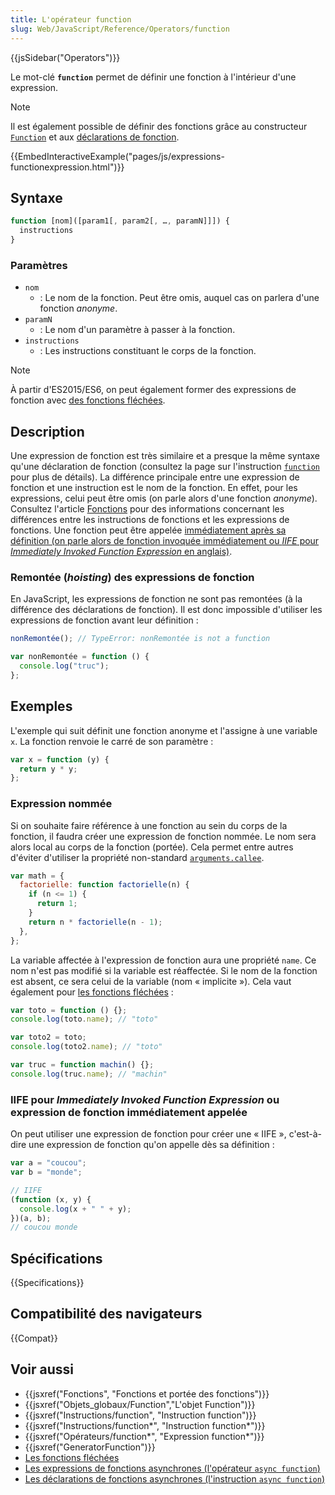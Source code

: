 ```yaml
---
title: L'opérateur function
slug: Web/JavaScript/Reference/Operators/function
---
```


{{jsSidebar("Operators")}}

Le mot-clé **`function`** permet de définir une fonction à l'intérieur d'une expression.

> [!NOTE]
> Il est également possible de définir des fonctions grâce au constructeur [`Function`](/fr/docs/Web/JavaScript/Reference/Objets_globaux/Function) et aux [déclarations de fonction](/fr/docs/Web/JavaScript/Reference/Instructions/function).

{{EmbedInteractiveExample("pages/js/expressions-functionexpression.html")}}

## Syntaxe

```js
function [nom]([param1[, param2[, …, paramN]]]) {
  instructions
}
```

### Paramètres

- `nom`
  - : Le nom de la fonction. Peut être omis, auquel cas on parlera d'une fonction _anonyme_.
- `paramN`
  - : Le nom d'un paramètre à passer à la fonction.
- `instructions`
  - : Les instructions constituant le corps de la fonction.

> [!NOTE]
> À partir d'ES2015/ES6, on peut également former des expressions de fonction avec [des fonctions fléchées](/fr/docs/Web/JavaScript/Reference/Fonctions/Fonctions_fléchées).

## Description

Une expression de fonction est très similaire et a presque la même syntaxe qu'une déclaration de fonction (consultez la page sur l'instruction [`function`](/fr/docs/Web/JavaScript/Reference/Instructions/function) pour plus de détails). La différence principale entre une expression de fonction et une instruction est le nom de la fonction. En effet, pour les expressions, celui peut être omis (on parle alors d'une fonction _anonyme_). Consultez l'article [Fonctions](/fr/docs/Web/JavaScript/Guide/Fonctions) pour des informations concernant les différences entre les instructions de fonctions et les expressions de fonctions. Une fonction peut être appelée [immédiatement après sa définition (on parle alors de fonction invoquée immédiatement ou _IIFE_ pour _Immediately Invoked Function Expression_ en anglais)](/fr/docs/Glossaire/IIFE).

### Remontée (_hoisting_) des expressions de fonction

En JavaScript, les expressions de fonction ne sont pas remontées (à la différence des déclarations de fonction). Il est donc impossible d'utiliser les expressions de fonction avant leur définition :

```js
nonRemontée(); // TypeError: nonRemontée is not a function

var nonRemontée = function () {
  console.log("truc");
};
```

## Exemples

L'exemple qui suit définit une fonction anonyme et l'assigne à une variable `x`. La fonction renvoie le carré de son paramètre :

```js
var x = function (y) {
  return y * y;
};
```

### Expression nommée

Si on souhaite faire référence à une fonction au sein du corps de la fonction, il faudra créer une expression de fonction nommée. Le nom sera alors local au corps de la fonction (portée). Cela permet entre autres d'éviter d'utiliser la propriété non-standard [`arguments.callee`](/fr/docs/Web/JavaScript/Reference/Fonctions/arguments/callee).

```js
var math = {
  factorielle: function factorielle(n) {
    if (n <= 1) {
      return 1;
    }
    return n * factorielle(n - 1);
  },
};
```

La variable affectée à l'expression de fonction aura une propriété `name`. Ce nom n'est pas modifié si la variable est réaffectée. Si le nom de la fonction est absent, ce sera celui de la variable (nom « implicite »). Cela vaut également pour [les fonctions fléchées](/fr/docs/Web/JavaScript/Reference/Fonctions/Fonctions_fléchées) :

```js
var toto = function () {};
console.log(toto.name); // "toto"

var toto2 = toto;
console.log(toto2.name); // "toto"

var truc = function machin() {};
console.log(truc.name); // "machin"
```

### IIFE pour _Immediately Invoked Function Expression_ ou expression de fonction immédiatement appelée

On peut utiliser une expression de fonction pour créer une « IIFE », c'est-à-dire une expression de fonction qu'on appelle dès sa définition :

```js
var a = "coucou";
var b = "monde";

// IIFE
(function (x, y) {
  console.log(x + " " + y);
})(a, b);
// coucou monde
```

## Spécifications

{{Specifications}}

## Compatibilité des navigateurs

{{Compat}}

## Voir aussi

- {{jsxref("Fonctions", "Fonctions et portée des fonctions")}}
- {{jsxref("Objets_globaux/Function","L'objet Function")}}
- {{jsxref("Instructions/function", "Instruction function")}}
- {{jsxref("Instructions/function*", "Instruction function*")}}
- {{jsxref("Opérateurs/function*", "Expression function*")}}
- {{jsxref("GeneratorFunction")}}
- [Les fonctions fléchées](/fr/docs/Web/JavaScript/Reference/Fonctions/Fonctions_fléchées)
- [Les expressions de fonctions asynchrones (l'opérateur `async function`)](/fr/docs/Web/JavaScript/Reference/Opérateurs/async_function)
- [Les déclarations de fonctions asynchrones (l'instruction `async function`)](/fr/docs/Web/JavaScript/Reference/Instructions/async_function)
